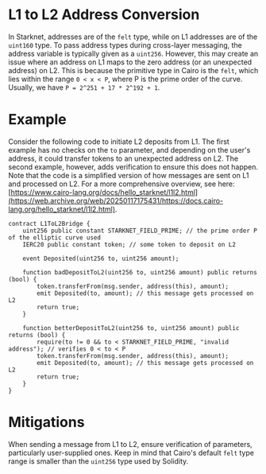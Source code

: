 # L1 to L2 Address Conversion

In Starknet, addresses are of the `felt` type, while on L1 addresses are of the `uint160` type. To pass address types during cross-layer messaging, the address variable is typically given as a `uint256`. However, this may create an issue where an address on L1 maps to the zero address (or an unexpected address) on L2. This is because the primitive type in Cairo is the `felt`, which lies within the range `0 < x < P`, where P is the prime order of the curve. Usually, we have `P = 2^251 + 17 * 2^192 + 1`.

# Example

Consider the following code to initiate L2 deposits from L1. The first example has no checks on the `to` parameter, and depending on the user's address, it could transfer tokens to an unexpected address on L2. The second example, however, adds verification to ensure this does not happen. Note that the code is a simplified version of how messages are sent on L1 and processed on L2. For a more comprehensive overview, see here: [https://www.cairo-lang.org/docs/hello_starknet/l1l2.html](https://web.archive.org/web/20250117175431/https://docs.cairo-lang.org/hello_starknet/l1l2.html).

```solidity
contract L1ToL2Bridge {
    uint256 public constant STARKNET_FIELD_PRIME; // the prime order P of the elliptic curve used
    IERC20 public constant token; // some token to deposit on L2

    event Deposited(uint256 to, uint256 amount);

    function badDepositToL2(uint256 to, uint256 amount) public returns (bool) {
        token.transferFrom(msg.sender, address(this), amount);
        emit Deposited(to, amount); // this message gets processed on L2
        return true;
    }

    function betterDepositToL2(uint256 to, uint256 amount) public returns (bool) {
        require(to != 0 && to < STARKNET_FIELD_PRIME, "invalid address"); // verifies 0 < to < P
        token.transferFrom(msg.sender, address(this), amount);
        emit Deposited(to, amount); // this message gets processed on L2
        return true;
    }
}
```

# Mitigations

When sending a message from L1 to L2, ensure verification of parameters, particularly user-supplied ones. Keep in mind that Cairo's default `felt` type range is smaller than the `uint256` type used by Solidity.
